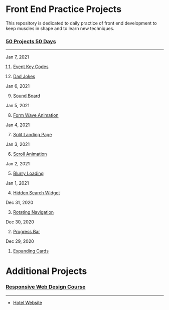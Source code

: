 # Front End Practice Projects
This repository is dedicated to daily practice of front end development to keep muscles in shape and to learn new techniques.  

### [50 Projects 50 Days](https://www.udemy.com/course/50-projects-50-days/)
---


Jan 7, 2021

11. [Event Key Codes](https://nathanjh-28.github.io/frontend_exercises/event_key_codes/index.html)

10. [Dad Jokes](https://nathanjh-28.github.io/frontend_exercises/dad_jokes/index.html)

Jan 6, 2021

9. [Sound Board](https://nathanjh-28.github.io/frontend_exercises/sound_board/index.html)

Jan 5, 2021

8. [Form Wave Animation](https://nathanjh-28.github.io/frontend_exercises/form_wave_animation/index.html) 

Jan 4, 2021

7. [Split Landing Page](https://nathanjh-28.github.io/frontend_exercises/split_landing_page/index.html) 

Jan 3, 2021

6. [Scroll Animation](https://nathanjh-28.github.io/frontend_exercises/scroll_animation/index.html) 

Jan 2, 2021

5. [Blurry Loading](https://nathanjh-28.github.io/frontend_exercises/blurry_loading/index.html) 

Jan 1, 2021

4. [Hidden Search Widget](https://nathanjh-28.github.io/hidden_search_widget/form_wave_animation/index.html) 

Dec 31, 2020

3. [Rotating Navigation](https://nathanjh-28.github.io/rotating_navigation/form_wave_animation/index.html) 

Dec 30, 2020

2. [Progress Bar](https://nathanjh-28.github.io/frontend_exercises/progress_bar/index.html) 

Dec 29, 2020

1. [Expanding Cards](https://nathanjh-28.github.io/expanding_cards/form_wave_animation/index.html) 


# Additional Projects


### [Responsive Web Design Course](https://www.udemy.com/course/modern-html-css-from-the-beginning/)

---
- [Hotel Website](https://nathanjh-28.github.io/expanding_cards/hotel_website/index.html) 